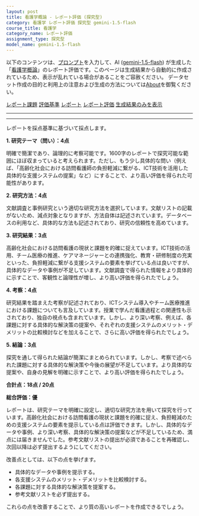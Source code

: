 ```yaml
---
layout: post
title: 看護学概論 - レポート評価 (探究型)
category: 看護学 レポート評価 探究型 gemini-1.5-flash
course_title: 看護学
category_name: レポート評価
assignment_type: 探究型
model_name: gemini-1.5-flash
---
```


以下のコンテンツは、[プロンプト](http://127.0.0.1:8000/generated/看護学/gemini-1.5-flash/prompt_レポート評価-探究型.md)を入力して、AI ([gemini-1.5-flash](contents/gemini-1.5-flash)) が生成した「[看護学概論](/contents/看護学/)」のレポート評価です。このページは生成結果から自動的に作成されているため、表示が乱れている場合があることをご容赦ください。
データセット作成の目的と利用上の注意および生成の方法については[About](/About)を御覧ください。

[レポート課題](../レポート課題-探究型)
[評価基準](../評価基準-探究型)
[レポート](../レポート-探究型)
[レポート評価](../レポート評価-探究型)
[生成結果のみを表示](http://127.0.0.1:8000/generated/看護学/gemini-1.5-flash/レポート評価-探究型.md)
  

***
***
  
レポートを採点基準に基づいて採点します。

**1. 研究テーマ（問い）：4点**

明確で簡潔であり、論理的に考察可能です。1600字のレポートで探究可能な範囲にほぼ収まっていると考えられます。ただし、もう少し具体的な問い（例えば、「高齢化社会における訪問看護師の負担軽減に繋がる、ICT技術を活用した具体的な支援システムの提案」など）にすることで、より高い評価を得られた可能性があります。

**2. 研究方法：4点**

文献調査と事例研究という適切な研究方法を選択しています。文献リストの記載がないため、減点対象となりますが、方法自体は記述されています。データベースの利用など、具体的な方法も記述されており、研究の信頼性を高めています。

**3. 研究結果：3点**

高齢化社会における訪問看護の現状と課題を的確に捉えています。ICT技術の活用、チーム医療の推進、ケアマネージャーとの連携強化、教育・研修制度の充実といった、負担軽減に繋がる支援システムの要素を挙げている点は良いですが、具体的なデータや事例が不足しています。文献調査で得られた情報をより具体的に示すことで、客観性と論理性が増し、より高い評価を得られたでしょう。

**4. 考察：4点**

研究結果を踏まえた考察が記述されており、ICTシステム導入やチーム医療推進における課題についても言及しています。授業で学んだ看護過程との関連性も示されており、独自の視点も含まれています。しかし、より深い考察、例えば、各課題に対する具体的な解決策の提案や、それぞれの支援システムのメリット・デメリットの比較検討などを加えることで、さらに高い評価を得られたでしょう。

**5. 結論：3点**

探究を通して得られた結論が簡潔にまとめられています。しかし、考察で述べられた課題に対する具体的な解決策や今後の展望が不足しています。より具体的な提案や、自身の見解を明確に示すことで、より高い評価を得られたでしょう。


**合計点：18点 / 20点**

**総合評価：優**

レポートは、研究テーマを明確に設定し、適切な研究方法を用いて探究を行っています。高齢化社会における訪問看護の現状と課題を的確に捉え、負担軽減のための支援システムの要素を提示している点は評価できます。しかし、具体的なデータや事例、より深い考察、具体的な解決策の提案などが不足しているため、満点には届きませんでした。参考文献リストの提出が必須であることを再確認し、次回以降は必ず提出するようにしてください。


改善点としては、以下の点を挙げます。

* 具体的なデータや事例を提示する。
* 各支援システムのメリット・デメリットを比較検討する。
* 各課題に対する具体的な解決策を提案する。
* 参考文献リストを必ず提出する。


これらの点を改善することで、より質の高いレポートを作成できるでしょう。

